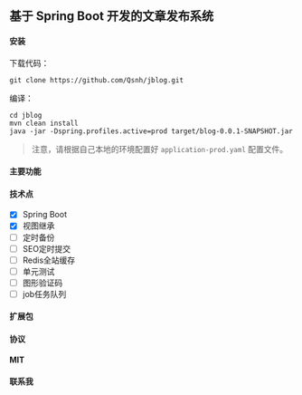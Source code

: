 
## 基于 Spring Boot 开发的文章发布系统

#### 安装

下载代码：

```
git clone https://github.com/Qsnh/jblog.git
```

编译：

```
cd jblog
mvn clean install
java -jar -Dspring.profiles.active=prod target/blog-0.0.1-SNAPSHOT.jar
```

> 注意，请根据自己本地的环境配置好 `application-prod.yaml` 配置文件。

#### 主要功能

#### 技术点

+ [x] Spring Boot
+ [x] 视图继承
+ [ ] 定时备份
+ [ ] SEO定时提交
+ [ ] Redis全站缓存
+ [ ] 单元测试
+ [ ] 图形验证码
+ [ ] job任务队列

#### 扩展包

#### 协议

**MIT**

#### 联系我

